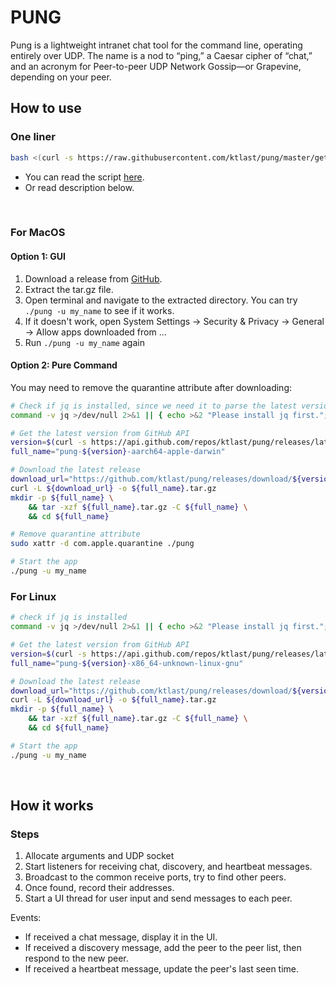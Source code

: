 # PUNG
Pung is a lightweight intranet chat tool for the command line, operating entirely over UDP. The name is a nod to “ping,” a Caesar cipher of “chat,” and an acronym for Peer-to-peer UDP Network Gossip—or Grapevine, depending on your peer.


## How to use
### One liner
```bash
bash <(curl -s https://raw.githubusercontent.com/ktlast/pung/master/get-pung.sh)
```

- You can read the script [here](https://github.com/ktlast/pung/blob/master/get-pung.sh).
- Or read description below.

<br>

### For MacOS
#### Option 1: GUI
1. Download a release from [GitHub](https://github.com/ktlast/pung/releases).
2. Extract the tar.gz file.
3. Open terminal and navigate to the extracted directory. You can try `./pung -u my_name` to see if it works.
4. If it doesn't work, open System Settings -> Security & Privacy -> General -> Allow apps downloaded from ...
5. Run `./pung -u my_name` again

#### Option 2: Pure Command
You may need to remove the quarantine attribute after downloading:
```bash
# Check if jq is installed, since we need it to parse the latest version.
command -v jq >/dev/null 2>&1 || { echo >&2 "Please install jq first."; exit 1; }

# Get the latest version from GitHub API
version=$(curl -s https://api.github.com/repos/ktlast/pung/releases/latest | jq -r '.tag_name')
full_name="pung-${version}-aarch64-apple-darwin"

# Download the latest release
download_url="https://github.com/ktlast/pung/releases/download/${version}/${full_name}.tar.gz"
curl -L ${download_url} -o ${full_name}.tar.gz
mkdir -p ${full_name} \
    && tar -xzf ${full_name}.tar.gz -C ${full_name} \
    && cd ${full_name}

# Remove quarantine attribute
sudo xattr -d com.apple.quarantine ./pung

# Start the app
./pung -u my_name
```


### For Linux

```bash
# check if jq is installed
command -v jq >/dev/null 2>&1 || { echo >&2 "Please install jq first."; exit 1; }

# Get the latest version from GitHub API
version=$(curl -s https://api.github.com/repos/ktlast/pung/releases/latest | jq -r '.tag_name')
full_name="pung-${version}-x86_64-unknown-linux-gnu"

# Download the latest release
download_url="https://github.com/ktlast/pung/releases/download/${version}/${full_name}.tar.gz"
curl -L ${download_url} -o ${full_name}.tar.gz
mkdir -p ${full_name} \
    && tar -xzf ${full_name}.tar.gz -C ${full_name} \
    && cd ${full_name}

# Start the app
./pung -u my_name
```

<br>

## How it works

### Steps

1. Allocate arguments and UDP socket
2. Start listeners for receiving chat, discovery, and heartbeat messages.
3. Broadcast to the common receive ports, try to find other peers.
4. Once found, record their addresses.
5. Start a UI thread for user input and send messages to each peer.

Events:
- If received a chat message, display it in the UI.
- If received a discovery message, add the peer to the peer list, then respond to the new peer.
- If received a heartbeat message, update the peer's last seen time.
